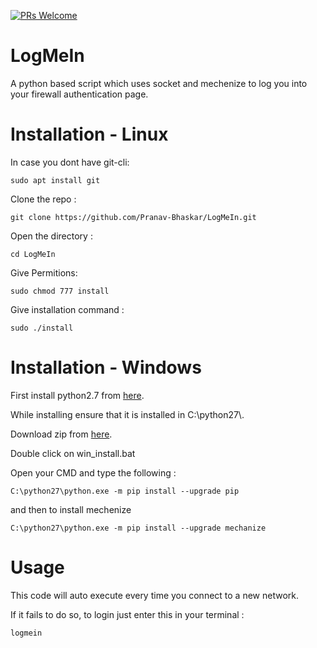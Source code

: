 [![PRs Welcome](https://img.shields.io/badge/PRs-welcome-brightgreen.svg?style=flat-square)](http://makeapullrequest.com) 
# LogMeIn
A python based script which uses socket and mechenize to log you into your firewall authentication page.

# Installation - Linux
In case you dont have git-cli:
  
`sudo apt install git`
  
Clone the repo :
  
`git clone https://github.com/Pranav-Bhaskar/LogMeIn.git`
  
Open the directory :
  
`cd LogMeIn`
  
Give Permitions:
  
`sudo chmod 777 install`
  
Give installation command :
  
`sudo ./install`
  
# Installation - Windows
First install python2.7 from [here](https://www.python.org/ftp/python/2.7.13/python-2.7.13.amd64.msi).
  
While installing ensure that it is installed in C:\python27\\.
  
Download zip from [here](https://github.com/Pranav-Bhaskar/LogMeIn/archive/master.zip).
  
Double click on win_install.bat
  
Open your CMD and type the following :
  
`C:\python27\python.exe -m pip install --upgrade pip`
  
and then to install mechenize
  
`C:\python27\python.exe -m pip install --upgrade mechanize`

# Usage
This code will auto execute every time you connect to a new network.
  
If it fails to do so, to login just enter this in your terminal :

`logmein`
